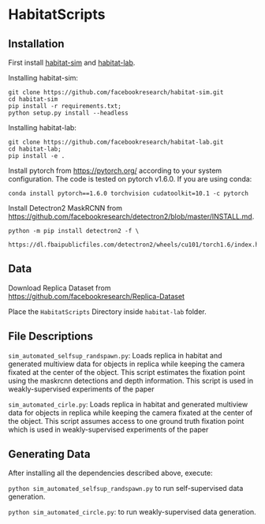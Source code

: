 # HabitatScripts

## Installation

First install [habitat-sim](https://github.com/facebookresearch/habitat-sim) and [habitat-lab](https://github.com/facebookresearch/habitat-lab). 

Installing habitat-sim:
```
git clone https://github.com/facebookresearch/habitat-sim.git
cd habitat-sim
pip install -r requirements.txt; 
python setup.py install --headless
```

Installing habitat-lab:
```
git clone https://github.com/facebookresearch/habitat-lab.git
cd habitat-lab; 
pip install -e .
```

Install pytorch from https://pytorch.org/ according to your system configuration. The code is tested on pytorch v1.6.0. If you are using conda:
```
conda install pytorch==1.6.0 torchvision cudatoolkit=10.1 -c pytorch 
```

Install Detectron2 MaskRCNN from https://github.com/facebookresearch/detectron2/blob/master/INSTALL.md.
```
python -m pip install detectron2 -f \
  https://dl.fbaipublicfiles.com/detectron2/wheels/cu101/torch1.6/index.html
```

## Data

Download Replica Dataset from https://github.com/facebookresearch/Replica-Dataset

Place the `HabitatScripts` Directory inside `habitat-lab` folder. 

## File Descriptions

`sim_automated_selfsup_randspawn.py`: Loads replica in habitat and generated multiview data for objects in replica while keeping the camera fixated at the center of the object. This script estimates the fixation point using the maskrcnn detections and depth information. This script is used in weakly-supervised experiments of the paper

`sim_automated_cirle.py`: Loads replica in habitat and generated multiview data for objects in replica while keeping the camera fixated at the center of the object. This script assumes access to one ground truth fixation point which is used in weakly-supervised experiments of the paper

## Generating Data

After installing all the dependencies described above, execute:

`python sim_automated_selfsup_randspawn.py` to run self-supervised data generation.

`python sim_automated_circle.py`: to run weakly-supervised data generation.

